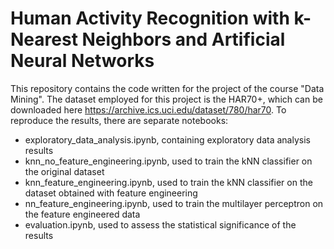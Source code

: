 # Human Activity Recognition with k-Nearest Neighbors and Artificial Neural Networks
This repository contains the code written for the project of the course "Data Mining".
The dataset employed for this project is the HAR70+, which can be downloaded here https://archive.ics.uci.edu/dataset/780/har70.
To reproduce the results, there are separate notebooks: 
- exploratory_data_analysis.ipynb, containing exploratory data analysis results
- knn_no_feature_engineering.ipynb, used to train the kNN classifier on the original dataset
- knn_feature_engineering.ipynb, used to train the kNN classifier on the dataset obtained with feature engineering
- nn_feature_engineering.ipynb, used to train the multilayer perceptron on the feature engineered data
- evaluation.ipynb, used to assess the statistical significance of the results
